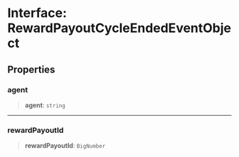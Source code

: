 # Interface: RewardPayoutCycleEndedEventObject

## Properties

### agent

> **agent**: `string`

***

### rewardPayoutId

> **rewardPayoutId**: `BigNumber`
